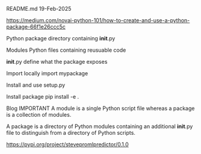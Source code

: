 README.md
19-Feb-2025

https://medium.com/novai-python-101/how-to-create-and-use-a-python-package-66f1e26ccc5c


Python package
directory containing __init__.py

Modules
Python files containing reusuable code

__init__.py
define what the package exposes


Import locally
import mypackage

Install and use
setup.py


Install package
pip install -e .


Blog
IMPORTANT
A module is a single Python script file whereas a package is a collection of modules. 

A package is a directory of Python modules containing an additional __init__.py file to distinguish from a directory of Python scripts.


https://pypi.org/project/stevepromlpredictor/0.1.0